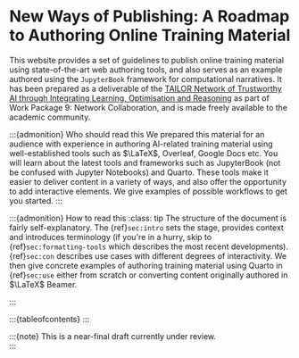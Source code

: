 # New Ways of Publishing: A Roadmap to Authoring Online Training Material

This website provides a set of guidelines to publish online training material
using state-of-the-art web authoring tools, and also serves as an example authored 
using the `JupyterBook` framework for computational narratives.
It has been prepared as a deliverable of the 
[TAILOR Network of Trustworthy AI through Integrating Learning, Optimisation and Reasoning](https://tailor-network.eu) 
as part of Work Package 9: Network Collaboration, 
and is made freely available to the academic community. 

:::{admonition} Who should read this
We prepared this material for an audience with experience in authoring AI-related training material using well-established tools such as $\LaTeX$, Overleaf, Google Docs etc. You will learn about the latest tools and frameworks such as JupyterBook (not be confused with Jupyter Notebooks) and Quarto. These tools make it easier to deliver content in a variety of ways, and also offer the opportunity to add interactive elements. We give examples of possible workflows to get you started. 
:::

:::{admonition} How to read this
:class: tip
The structure of the document is fairly self-explanatory. 
The {ref}`sec:intro` sets the stage, provides context and introduces terminology
(if you're in a hurry, skip to {ref}`sec:formatting-tools` which describes the most recent developments). 
{ref}`sec:con` describes use cases with different degrees of interactivity. 
We then give concrete examples of authoring training material using Quarto in {ref}`sec:use`
either from scratch or converting content originally authored in $\LaTeX$ Beamer. 

:::

:::{tableofcontents}
:::

:::{note} This is a near-final draft currently under review.  
:::
